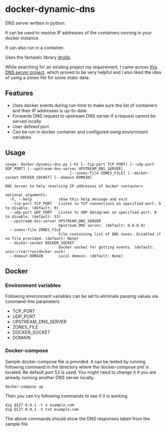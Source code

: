 # docker-dynamic-dns
DNS server written in python.

It can be used to resolve IP addresses of the containers running in your docker instance.

It can also run in a container.

Uses the fantastic library [dnslib](https://github.com/paulc/dnslib).

While searching for an existing project my requirement, I came across [this DNS server project](https://github.com/samuelcolvin/dnserver), which proved to be very helpful and I also liked the idea of using a zones file for some static data.

## Features ##
* Uses docker events during run-time to make sure the list of containers and their IP addresses is up-to-date.
* Forwards DNS request to upstream DNS server if a request cannot be served locally
* User defined port
* Can be run in docker container and configured using enviornment variables

## Usage ##

```
usage: docker-dynamic-dns.py [-h] [--tcp-port TCP_PORT] [--udp-port UDP_PORT] [--upstream-dns-server UPSTREAM_DNS_SERVER]
                             [--zones-file ZONES_FILE] [--docker-socket DOCKER_SOCKET] [--domain DOMAIN]

DNS Server to help resolving IP addresses of docker containers

optional arguments:
  -h, --help            show this help message and exit
  --tcp-port TCP_PORT   Listen to TCP connections on specified port. 0 to disable. (default: 0)
  --udp-port UDP_PORT   Listen to UDP datagrams on specified port. 0 to disable. (default: 53)
  --upstream-dns-server UPSTREAM_DNS_SERVER
                        Upstream DNS server. (default: 8.8.8.8)
  --zones-file ZONES_FILE
                        File containing list of DNS zones. Disabled if no file provided. (default: None)
  --docker-socket DOCKER_SOCKET
                        Docker socket for getting events. (default: unix://var/run/docker.sock)
  --domain DOMAIN       Local domain. (default: None)

```

## Docker ##
### Environment variables ###
Following environment variables can be set to eliminate passing values via command-line parameters
* TCP_PORT
* UDP_PORT
* UPSTREAM_DNS_SERVER
* ZONES_FILE
* DOCKER_SOCKET
* DOMAIN

### Docker-compose ###
Sample docker-compose file is provided. it can be tested by running following command in the directory where the docker-compose.yml is located.
Be default port 53 is used. You might need to change it if you are already running another DNS server locally.
```
docker-compose up
```

Then you can try following commands to see if it is working
```
dig @127.0.0.1 -t a example.com
dig @127.0.0.1 -t txt example.com
```

The above commands should show the DNS responses taken from the sample file.

